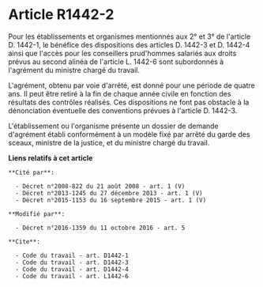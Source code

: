 # Article R1442-2

Pour les établissements et organismes mentionnés aux 2° et 3° de l'article D. 1442-1, le bénéfice des dispositions des
articles D. 1442-3 et D. 1442-4 ainsi que l'accès pour les conseillers prud'hommes salariés aux droits prévus au second
alinéa de l'article L. 1442-6 sont subordonnés à l'agrément du ministre chargé du travail. 

L'agrément, obtenu par voie d'arrêté, est donné pour une période de quatre ans. Il peut être retiré à la fin de chaque année
civile en fonction des résultats des contrôles réalisés. Ces dispositions ne font pas obstacle à la dénonciation éventuelle
des conventions prévues à l'article D. 1442-3. 

L'établissement ou l'organisme présente un dossier de demande d'agrément établi conformément à un modèle fixé par arrêté du
garde des sceaux, ministre de la justice, et du ministre chargé du travail.

**Liens relatifs à cet article**

	**Cité par**:

	  - Décret n°2008-822 du 21 août 2008 - art. 1 (V)
	  - Décret n°2013-1245 du 27 décembre 2013 - art. 1 (V)
	  - Décret n°2015-1153 du 16 septembre 2015 - art. 1 (V)

	**Modifié par**:

	  - Décret n°2016-1359 du 11 octobre 2016 - art. 5

	**Cite**:

	  - Code du travail - art. D1442-1
	  - Code du travail - art. D1442-3
	  - Code du travail - art. D1442-4
	  - Code du travail - art. L1442-6

